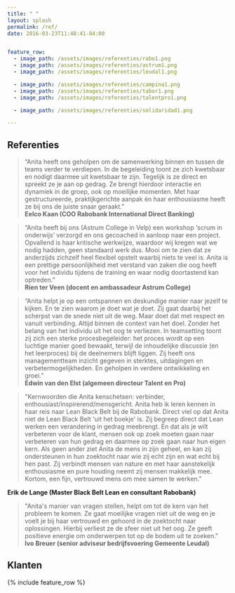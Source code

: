 ```yaml
---
title: " "
layout: splash
permalink: /ref/
date: 2016-03-23T11:48:41-04:00


feature_row:
  - image_path: /assets/images/referenties/rabo1.png
  - image_path: /assets/images/referenties/astrum1.png
  - image_path: /assets/images/referenties/leudal1.png

  - image_path: /assets/images/referenties/campina1.png
  - image_path: /assets/images/referenties/tabor1.png
  - image_path: /assets/images/referenties/talentpro1.png

  - image_path: /assets/images/referenties/solidaridad1.png

---
```


## Referenties

>“Anita heeft ons geholpen om de samenwerking binnen en tussen de teams verder te verdiepen. In de begeleiding toont ze zich kwetsbaar en nodigt daarmee uit kwetsbaar te zijn. Tegelijk is ze direct en spreekt ze je aan op gedrag. Ze brengt hierdoor interactie en dynamiek in de groep, ook op moeilijke momenten. Met haar gestructureerde, praktijkgerichte aanpak èn haar enthousiasme heeft ze bij ons de juiste snaar geraakt.”  
**Eelco Kaan (COO Rabobank International Direct Banking)**


>“Anita heeft bij ons (Astrum College in Velp) een workshop ‘scrum in onderwijs’ verzorgd en ons gecoached in aanloop naar een project. Opvallend is haar kritische werkwijze, waardoor wij kregen wat we nodig hadden, geen standaard werk dus. Mooi om te zien dat ze anderzijds zichzelf heel flexibel opstelt waarbij niets te veel is.
Anita is een prettige persoonlijkheid met verstand van zaken die oog heeft voor het individu tijdens de training en waar nodig doortastend kan optreden.”  
**Rien ter Veen (docent en ambassadeur Astrum College)**


>“Anita helpt je op een ontspannen en deskundige manier naar jezelf te kijken. En te zien waarom je doet wat je doet. Zij gaat daarbij het scherpst van de snede niet uit de weg. Maar doet dat met respect en vanuit verbinding. Altijd binnen de context van het doel. Zonder het belang van het individu uit het oog te verliezen.
In teamsetting toont zij zich een sterke procesbegeleider: het proces wordt op een luchtige manier goed bewaakt, terwijl de inhoudelijke discussie (en het leerproces) bij de deelnemers blijft liggen. Zij heeft ons managementteam inzicht gegeven in sterktes, uitdagingen en verbetermogelijkheden. En geholpen in verdere ontwikkeling en groei.”  
**Edwin van den Elst (algemeen directeur Talent en Pro)**

>"Kernwoorden die Anita kenschetsen: verbinder, enthousiast/inspirerend/mensgericht. Anita heb ik leren kennen in haar reis naar Lean Black Belt bij de Rabobank. Direct viel op dat Anita niet de Lean Black Belt 'uit het boekje' is. Zij begreep direct dat Lean werken een verandering in gedrag meebrengt. En dat als je wilt verbeteren voor de klant, mensen ook op zoek moeten gaan naar verbeteren van hun gedrag en daarmee op zoek gaan naar hun eigen kern. Als geen ander ziet Anita de mens in zijn geheel, en kan zij ondersteunen in hun zoektocht naar wie zij echt zijn en wat echt bij hen past. Zij verbindt mensen van nature en met haar aanstekelijk enthousiasme en pure houding neemt zij mensen makkelijk mee. Kortom, een fijn, vertrouwd mens om mee samen te werken." 

**Erik de Lange (Master Black Belt Lean en consultant Rabobank)**


>"Anita's manier van vragen stellen, helpt om tot de kern van het probleem te komen. Ze gaat moeilijke vragen niet uit de weg en je voelt je bij haar vertrouwd en gehoord in de zoektocht naar oplossingen. Hierbij verliest ze de sfeer niet uit het oog. Ze geeft positieve energie om onderwerpen tot op de bodem uit te zoeken."  
**Ivo Breuer (senior adviseur bedrijfsvoering Gemeente Leudal)**

## Klanten

{% include feature_row %}
